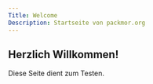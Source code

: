 ```yaml
---
Title: Welcome
Description: Startseite von packmor.org
---
```


## Herzlich Willkommen!
Diese Seite dient zum Testen.
